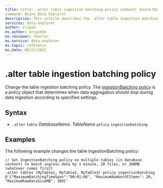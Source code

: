 ```yaml
---
title: title: .alter table ingestion batching policy command- Azure Data Explorer
command- Azure Data Explorer
description: This article describes the .alter table ingestion batching policy command in Azure Data Explorer.
services: data-explorer
author: orspod
ms.author: orspodek
ms.reviewer: rkarlin
ms.service: data-explorer
ms.topic: reference
ms.date: 09/27/2021
---
```

# .alter table ingestion batching policy

Change the table ingestion batching policy. The [ingestionBatching policy](batchingpolicy.md) is a policy object that determines when data aggregation should stop during data ingestion according to specified settings.

## Syntax

* `.alter` `table` *DatabaseName*`.`*TableName* `policy` `ingestionbatching`

## Examples

The following example changes the table IngestionBatching policy:

```kusto
// Set IngestionBatching policy on multiple tables (in database context) to batch ingress data by 1 minute, 20 files, or 300MB (whatever comes first)
.alter tables (MyTable1, MyTable2, MyTable3) policy ingestionbatching @'{"MaximumBatchingTimeSpan":"00:01:00", "MaximumNumberOfItems": 20, "MaximumRawDataSizeMB": 300}'
```